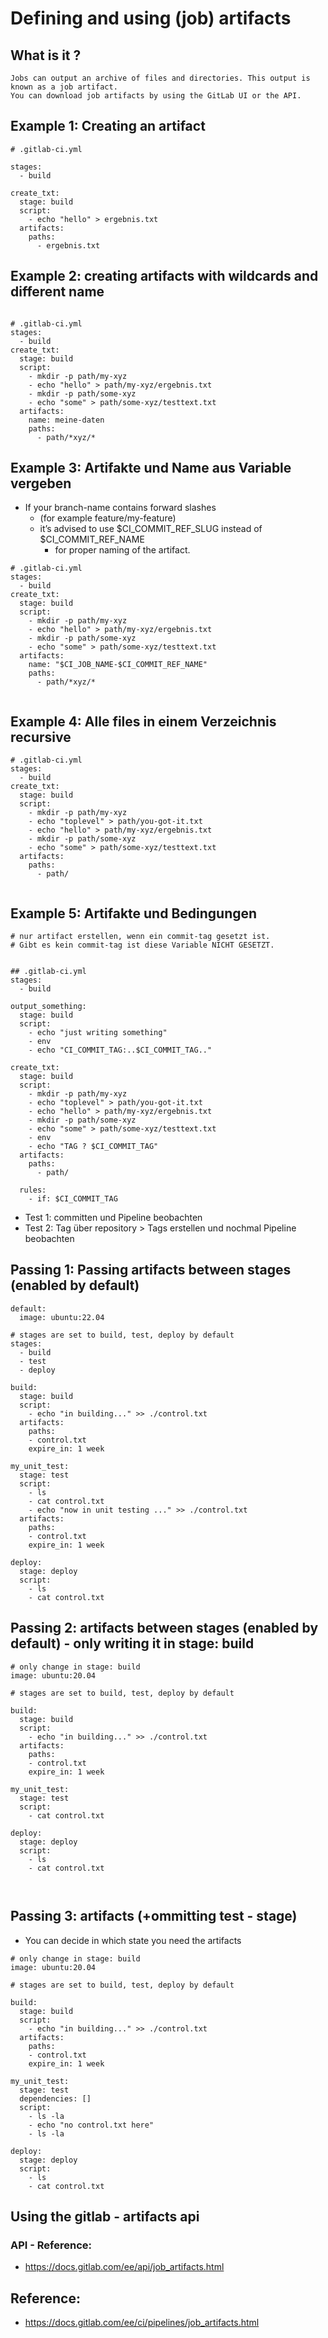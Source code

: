 # Defining and using (job) artifacts 

## What is it ? 

```
Jobs can output an archive of files and directories. This output is known as a job artifact.
You can download job artifacts by using the GitLab UI or the API.
```

## Example 1: Creating an artifact 

```
# .gitlab-ci.yml 

stages: 
  - build 

create_txt:
  stage: build 
  script:
    - echo "hello" > ergebnis.txt 
  artifacts:
    paths:
      - ergebnis.txt

```

## Example 2: creating artifacts with wildcards and different name 

```

# .gitlab-ci.yml 
stages: 
  - build 
create_txt:
  stage: build 
  script:
    - mkdir -p path/my-xyz    
    - echo "hello" > path/my-xyz/ergebnis.txt
    - mkdir -p path/some-xyz
    - echo "some" > path/some-xyz/testtext.txt
  artifacts:
    name: meine-daten 
    paths:
      - path/*xyz/*

```

## Example 3: Artifakte und Name aus Variable vergeben 

  * If your branch-name contains forward slashes
    * (for example feature/my-feature) 
    * it’s advised to use $CI_COMMIT_REF_SLUG instead of $CI_COMMIT_REF_NAME 
      * for proper naming of the artifact.

```
# .gitlab-ci.yml 
stages: 
  - build 
create_txt:
  stage: build 
  script:
    - mkdir -p path/my-xyz    
    - echo "hello" > path/my-xyz/ergebnis.txt
    - mkdir -p path/some-xyz
    - echo "some" > path/some-xyz/testtext.txt
  artifacts:
    name: "$CI_JOB_NAME-$CI_COMMIT_REF_NAME" 
    paths:
      - path/*xyz/*


```

## Example 4: Alle files in einem Verzeichnis recursive 

```
# .gitlab-ci.yml 
stages: 
  - build 
create_txt:
  stage: build 
  script:
    - mkdir -p path/my-xyz    
    - echo "toplevel" > path/you-got-it.txt
    - echo "hello" > path/my-xyz/ergebnis.txt
    - mkdir -p path/some-xyz
    - echo "some" > path/some-xyz/testtext.txt 
  artifacts:
    paths:
      - path/


```

## Example 5: Artifakte und Bedingungen 

```
# nur artifact erstellen, wenn ein commit-tag gesetzt ist. 
# Gibt es kein commit-tag ist diese Variable NICHT GESETZT. 


## .gitlab-ci.yml 
stages: 
  - build 

output_something:
  stage: build
  script:
    - echo "just writing something"
    - env
    - echo "CI_COMMIT_TAG:..$CI_COMMIT_TAG.."

create_txt:
  stage: build 
  script:
    - mkdir -p path/my-xyz    
    - echo "toplevel" > path/you-got-it.txt
    - echo "hello" > path/my-xyz/ergebnis.txt
    - mkdir -p path/some-xyz
    - echo "some" > path/some-xyz/testtext.txt 
    - env
    - echo "TAG ? $CI_COMMIT_TAG" 
  artifacts:
    paths:
      - path/

  rules:
    - if: $CI_COMMIT_TAG

```

  * Test 1: committen und Pipeline beobachten 
  * Test 2: Tag über repository > Tags erstellen und nochmal Pipeline beobachten  



## Passing 1: Passing artifacts between stages (enabled by default) 

```
default:
  image: ubuntu:22.04

# stages are set to build, test, deploy by default 
stages:
  - build
  - test
  - deploy 

build:
  stage: build
  script:
    - echo "in building..." >> ./control.txt
  artifacts:
    paths:
    - control.txt
    expire_in: 1 week

my_unit_test:
  stage: test
  script:
    - ls
    - cat control.txt
    - echo "now in unit testing ..." >> ./control.txt
  artifacts:
    paths:
    - control.txt
    expire_in: 1 week

deploy:
  stage: deploy
  script:
    - ls
    - cat control.txt

```

## Passing 2: artifacts between stages (enabled by default) - only writing it in stage: build 

```
# only change in stage: build 
image: ubuntu:20.04

# stages are set to build, test, deploy by default 

build:
  stage: build
  script:
    - echo "in building..." >> ./control.txt
  artifacts:
    paths:
    - control.txt
    expire_in: 1 week

my_unit_test:
  stage: test
  script:
    - cat control.txt

deploy:
  stage: deploy
  script:
    - ls
    - cat control.txt



```

## Passing 3: artifacts (+ommitting test - stage) 

  * You can decide in which state you need the artifacts 

```
# only change in stage: build 
image: ubuntu:20.04

# stages are set to build, test, deploy by default 

build:
  stage: build
  script:
    - echo "in building..." >> ./control.txt
  artifacts:
    paths:
    - control.txt
    expire_in: 1 week

my_unit_test:
  stage: test
  dependencies: []
  script:
    - ls -la 
    - echo "no control.txt here"
    - ls -la 

deploy:
  stage: deploy
  script:
    - ls
    - cat control.txt
```


## Using the gitlab - artifacts api 



### API - Reference:

  * https://docs.gitlab.com/ee/api/job_artifacts.html



## Reference:

  * https://docs.gitlab.com/ee/ci/pipelines/job_artifacts.html
